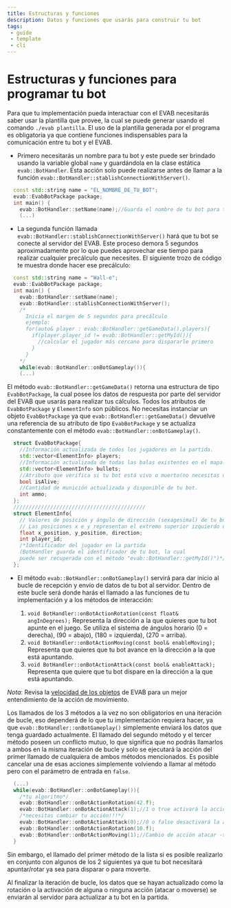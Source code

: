 ```yaml
---
title: Estructuras y funciones
description: Datos y funciones que usarás para construir tu bot
tags:
 - guide
 - template
 - cli
---
```


# Estructuras y funciones para programar tu bot

Para que tu implementación pueda interactuar con el EVAB necesitarás saber usar la plantilla que provee, la cual se puede generar usando el comando `./evab plantilla`.
El uso de la plantilla generada por el programa es obligatoria ya que contiene funciones indispensables para la comunicación entre tu bot y el EVAB.

- Primero necesitarás un nombre para tu bot y este puede ser brindado usando la variable global `name` y guardándola en la clase estática `evab::BotHandler`. Esta acción solo puede realizarse antes de llamar a la función `evab::BotHandler::stablishConnectionWithServer()`.
```cpp
  const std::string name = "EL_NOMBRE_DE_TU_BOT";
  evab::EvabBotPackage package;
  int main() {
    evab::BotHandler::setName(name);//Guarda el nombre de tu bot para toda la partida.
    (...)
```

- La segunda función llamada `evab::BotHandler::stablishConnectionWithServer()` hará que tu bot se conecte al servidor del EVAB. Este proceso demora 5 segundos aproximadamente por lo que puedes aprovechar ese tiempo para realizar cualquier precálculo que necesites.
El siguiente trozo de código te muestra donde hacer ese precálculo:

```cpp
  const std::string name = "Wall-e";
  evab::EvabBotPackage package;
  int main() {
    evab::BotHandler::setName(name);
    evab::BotHandler::stablishConnectionWithServer();
    /*
      Inicia el margen de 5 segundos para precálculo
      ejemplo:
      for(auto& player : evab::BotHandler::getGameData().players){
        if(player.player_id != evab::BotHandler::getMyId()){
          //calcular el jugador más cercano para dispararle primero
        }
      }
    */
    while(evab::BotHandler::onBotGameplay()){
    (...)
```

El método `evab::BotHandler::getGameData()` retorna una estructura de tipo `EvabBotPackage`, la cual posee los datos de respuesta por parte del servidor del EVAB que usarás para realizar tus cálculos. Todos los atributos de `EvabBotPackage` y `ElementInfo` son públicos.
No necesitas instanciar un objeto `EvabBotPackage` ya que `evab::BotHandler::getGameData()` devuelve una referencia de su atributo de tipo `EvabBotPackage` y se actualiza constantemente con el método `evab::BotHandler::onBotGameplay()`.

```cpp
  struct EvabBotPackage{
    //Información actualizada de todos los jugadores en la partida.
    std::vector<ElementInfo> players;
    //Información actualizada de todas las balas existentes en el mapa.
    std::vector<ElementInfo> bullets;
    //Atributo que verifica si tu bot está vivo o muerto(no necesitas usarlo directamente).
    bool isAlive;
    //Cantidad de munición actualizada y disponible de tu bot.
    int ammo;
  };
  ///////////////////////////////////////////
  struct ElementInfo{
    // Valores de posición y ángulo de dirección (sexagesimal) de tu bot.
    // Las posiciones x e y representan el extremo superior izquierdo del objeto.
    float x_position, y_position, direction;
    int player_id;
    /*Identificador del jugador en la partida
    (BotHandler guarda el identificador de tu bot, la cual 
    puede ser recuperada con el método "evab::BotHandler::getMyId()")*/
  };
```
- El método `evab::BotHandler::onBotGameplay()` servirá para dar inicio al bucle de recepción y envío de datos de tu bot al servidor. Dentro de este bucle será donde harás el llamado a las funciones de tu implementación y a los métodos de interacción:

	1. `void BotHandler::onBotActionRotation(const float& angInDegrees);`
	Representa la dirección a la que quieres que tu bot apunte en el juego. Se utiliza el sistema de ángulos horario (0 = derecha), (90 = abajo), (180 = izquierda), (270 = arriba).
	2. `void BotHandler::onBotActionMoving(const bool& enableMoving);`
	Representa que quieres que tu bot avance en la dirección a la que está apuntando.
	3. `void BotHandler::onBotActionAttack(const bool& enableAttack);`
	Representa que quiere que tu bot dispare en la dirección a la que está apuntando.

_Nota_: Revisa la [velocidad de los objetos](considerations#a-qué-velocidad-se-mueven-los-bots-y-las-balas) de EVAB para un mejor entendimiento de la acción de movimiento.

Los llamados de los 3 métodos a la vez no son obligatorios en una iteración de bucle, eso dependerá de lo que tu implementación requiera hacer, ya que `evab::BotHandler::onBotGameplay()` simplemente enviará los datos que tenga guardado actualmente.
El llamado del segundo método y el tercer método poseen un conflicto mutuo, lo que significa que no podrás llamarlos a ambos en la misma iteración de bucle y solo se ejecutará la acción del primer llamado de cualquiera de ambos métodos mencionados. Es posible cancelar una de esas acciones simplemente volviendo a llamar al método pero con el parámetro de entrada en `false`.

```cpp
  (...)
  while(evab::BotHandler::onBotGameplay()){
    /*tu algoritmo*/
    evab::BotHandler::onBotActionRotation(42.f);
    evab::BotHandler::onBotActionAttack(1);//1 o true activará la acción actual
    /*necesitas cambiar tu acción!!!*/
    evab::BotHandler::onBotActionAttack(0);//0 o false desactivará la acción actual
    evab::BotHandler::onBotActionRotation(10.f);
    evab::BotHandler::onBotActionMoving(1);//Cambio de acción atacar -> moverse
  }
```

Sin embargo, el llamado del primer método de la lista si es posible realizarlo en conjunto con algunos de los 2 siguientes ya que tu bot necesitará apuntar/rotar ya sea para disparar o para moverte.

Al finalizar la iteración de bucle, los datos que se hayan actualizado como la rotación o la activación de alguna o ninguna acción (atacar o moverse) se enviarán al servidor para actualizar a tu bot en la partida.
